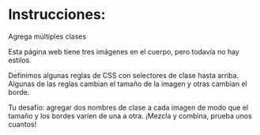 # Instrucciones:
Agrega múltiples clases<br>

Esta página web tiene tres imágenes en el cuerpo, pero todavía no hay estilos.

Definimos algunas reglas de CSS con selectores de clase hasta arriba. Algunas de las reglas cambian el tamaño de la imagen y otras cambian el borde.

Tu desafío: agregar dos nombres de clase a cada imagen de modo que el tamaño y los bordes varíen de una a otra. ¡Mezcla y combina, prueba unos cuantos!
